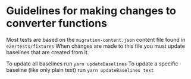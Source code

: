 # Guidelines for making changes to converter functions

Most tests are based on the `migration-content.json` content file found in `e2e/tests/fixtures`
When changes are made to this file you must update baselines that are created from it.

To update all baselines run `yarn updateBaselines`
To update a specific baseline (like only plain text) run `yarn updateBaselines text`
